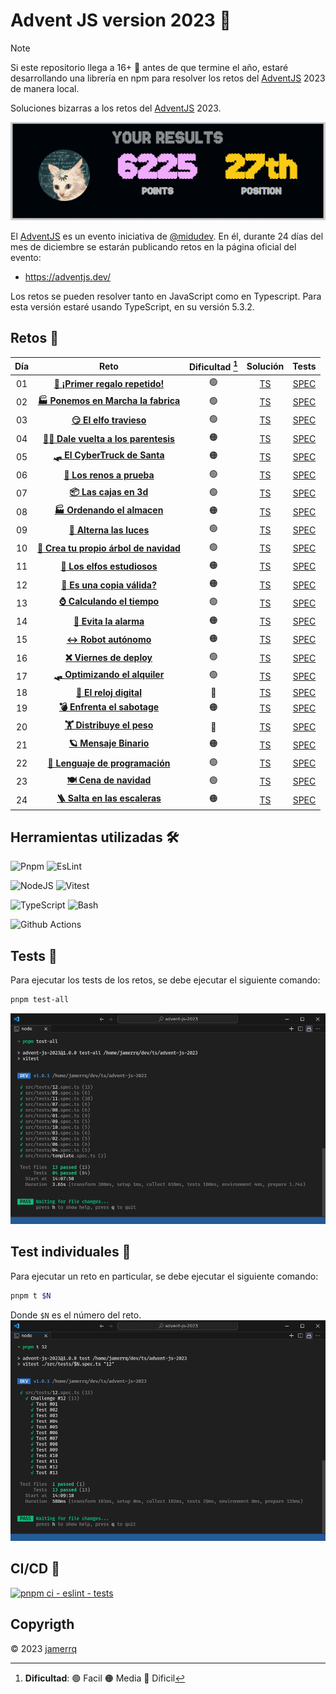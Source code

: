 # Advent JS version 2023 🎄

> [!NOTE]
> Si este repositorio llega a 16+ 🌟 antes de que termine el año, estaré desarrollando una librería en npm para resolver los retos del [AdventJS](https://adventjs.dev/) 2023 de manera local.

Soluciones bizarras a los retos del [AdventJS](https://adventjs.dev/) 2023.

![Alt text](./lib/rank.png)

El [AdventJS](https://adventjs.dev/) es un evento iniciativa de
[@midudev](https://midu.dev/). En él, durante 24 días del mes de diciembre se
estarán publicando retos en la página oficial del evento:

- https://adventjs.dev/

Los retos se pueden resolver tanto en JavaScript como en Typescript. Para esta
versión estaré usando TypeScript, en su versión 5.3.2.

## Retos 🎅

| Día | Reto | Dificultad [^1] | Solución | Tests |
| :-: | :---------------------------------------------------------------------------: | :--------: | :---------------------------------------------------------------------: | :---: |
| 01  | [**🎁 ¡Primer regalo repetido!**](https://adventjs.dev/es/challenges/2023/1)     |     🟢     | [TS](./src/challenges/01.ts) | [SPEC](./src/tests/01.spec.ts) |
| 02  | [**🏭 Ponemos en Marcha la fabrica**](https://adventjs.dev/es/challenges/2023/2) |     🟢     | [TS](./src/challenges/02.ts) | [SPEC](./src/tests/02.spec.ts) |
| 03  | [**😏 El elfo travieso**](https://adventjs.dev/es/challenges/2023/3)             |     🟢     | [TS](./src/challenges/03.ts) | [SPEC](./src/tests/03.spec.ts) |
| 04  | [**😵‍💫 Dale vuelta a los parentesis**](https://adventjs.dev/es/challenges/2023/4) |     🟠     | [TS](./src/challenges/04.ts) | [SPEC](./src/tests/04.spec.ts) |
| 05  | [**🛷 El CyberTruck de Santa**](https://adventjs.dev/es/challenges/2023/5)       |     🟠     | [TS](./src/challenges/05.ts) | [SPEC](./src/tests/05.spec.ts) |
| 06  | [**🦌 Los renos a prueba**](https://adventjs.dev/es/challenges/2023/6)           |     🟢     | [TS](./src/challenges/06.ts) | [SPEC](./src/tests/06.spec.ts) |
| 07  | [**📦 Las cajas en 3d**](https://adventjs.dev/es/challenges/2023/7)              |     🟢     | [TS](./src/challenges/07.ts) | [SPEC](./src/tests/07.spec.ts) |
| 08  | [**🏭 Ordenando el almacen**](https://adventjs.dev/es/challenges/2023/8)         |     🟠     | [TS](./src/challenges/08.ts) | [SPEC](./src/tests/08.spec.ts) |
| 09  | [**🚦 Alterna las luces**](https://adventjs.dev/es/challenges/2023/9)            |     🟢     | [TS](./src/challenges/09.ts) | [SPEC](./src/tests/09.spec.ts) |
| 10  | [**🎄 Crea tu propio árbol de navidad**](https://adventjs.dev/es/challenges/2023/10)       |     🟢     | [TS](./src/challenges/10.ts) | [SPEC](./src/tests/10.spec.ts) |
| 11  | [**📖 Los elfos estudiosos**](https://adventjs.dev/es/challenges/2023/11)       |     🟠     | [TS](./src/challenges/11.ts) | [SPEC](./src/tests/11.spec.ts) |
| 12  | [**📸 Es una copia válida?**](https://adventjs.dev/es/challenges/2023/12)       |     🟠     | [TS](./src/challenges/12.ts) | [SPEC](./src/tests/12.spec.ts) |
| 13  | [**⌚ Calculando el tiempo**](https://adventjs.dev/es/challenges/2023/13)           |     🟢     | [TS](./src/challenges/13.ts) | [SPEC](./src/tests/13.spec.ts) |
| 14  | [**🚨 Evita la alarma**](https://adventjs.dev/es/challenges/2023/14)           |     🟠     | [TS](./src/challenges/14.ts) | [SPEC](./src/tests/14.spec.ts) |
| 15  | [**↔️ Robot autónomo**](https://adventjs.dev/es/challenges/2023/15)           |     🟠     | [TS](./src/challenges/15.ts) | [SPEC](./src/tests/15.spec.ts) |
| 16  | [**❌ Viernes de deploy**](https://adventjs.dev/es/challenges/2023/16)           |     🟢     | [TS](./src/challenges/16.ts) | [SPEC](./src/tests/16.spec.ts) |
| 17  | [**🛷 Optimizando el alquiler**](https://adventjs.dev/es/challenges/2023/17)           |     🟢     | [TS](./src/challenges/17.ts) | [SPEC](./src/tests/17.spec.ts) |
| 18  | [**🔢 El reloj digital**](https://adventjs.dev/es/challenges/2023/18)           |     🔴     | [TS](./src/challenges/18.ts) | [SPEC](./src/tests/18.spec.ts) |
| 19  | [**💣 Enfrenta el sabotage**](https://adventjs.dev/es/challenges/2023/19)           |     🟠     | [TS](./src/challenges/19.ts) | [SPEC](./src/tests/19.spec.ts) |
| 20  | [**🏋️ Distribuye el peso**](https://adventjs.dev/es/challenges/2023/20)           |     🔴     | [TS](./src/challenges/20.ts) | [SPEC](./src/tests/20.spec.ts) |
| 21  | [**🪐 Mensaje Binario**](https://adventjs.dev/es/challenges/2023/21)           |     🟠     | [TS](./src/challenges/21.ts) | [SPEC](./src/tests/21.spec.ts) |
| 22  | [**🚂 Lenguaje de programación**](https://adventjs.dev/es/challenges/2023/22)           |     🟢     | [TS](./src/challenges/22.ts) | [SPEC](./src/tests/22.spec.ts) |
| 23  | [**🍽️ Cena de navidad**](https://adventjs.dev/es/challenges/2023/23)           |     🟢     | [TS](./src/challenges/23.ts) | [SPEC](./src/tests/23.spec.ts) |
| 24  | [**🪜 Salta en las escaleras**](https://adventjs.dev/es/challenges/2023/24)           |     🟠     | [TS](./src/challenges/24.ts) | [SPEC](./src/tests/24.spec.ts) |

## Herramientas utilizadas 🛠️

![Pnpm](https://img.shields.io/badge/-Pnpm-F69220?style=flat-square&logo=pnpm&logoColor=white)
![EsLint](https://img.shields.io/badge/-EsLint-4B32C3?style=flat-square&logo=eslint&logoColor=white)

![NodeJS](https://img.shields.io/badge/-NodeJS-339933?style=flat-square&logo=node.js&logoColor=white)
![Vitest](https://img.shields.io/badge/-Vitest-ADD467?style=flat-square&logo=vitest&logoColor=white)

![TypeScript](https://img.shields.io/badge/-TypeScript-007ACC?style=flat-square&logo=typescript&logoColor=white)
![Bash](https://img.shields.io/badge/-Bash-4EAA25?style=flat-square&logo=gnu-bash&logoColor=white)

![Github
Actions](https://img.shields.io/badge/-Github%20Actions-2088FF?style=flat-square&logo=github-actions&logoColor=white)

## Tests 🧪

Para ejecutar los tests de los retos, se debe ejecutar el siguiente comando:

```bash
pnpm test-all
```
![Alt text](-/../lib/all-tests.png)

## Test individuales 🔬

Para ejecutar un reto en particular, se debe ejecutar el siguiente comando:

```bash
pnpm t $N
```
Donde `$N` es el número del reto. ![Alt text](./lib/individual-tests.png)

## CI/CD 🚀

[![pnpm ci - eslint -
tests](https://github.com/jamerrq/advent-js-2023/actions/workflows/ci-eslint-tests.yml/badge.svg)](https://github.com/jamerrq/advent-js-2023/actions/workflows/ci-eslint-tests.yml)

## Copyrigth

© 2023 [jamerrq](https://github.com/jamerrq)

[^1]: **Dificultad**: 🟢 Facil 🟠 Media 🔴 Dificil
